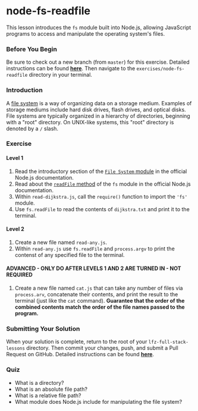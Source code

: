 # node-fs-readfile

This lesson introduces the `fs` module built into Node.js, allowing JavaScript programs to access and manipulate the operating system's files.

### Before You Begin

Be sure to check out a new branch (from `master`) for this exercise. Detailed instructions can be found [**here**](../../guides/before-each-exercise.md). Then navigate to the `exercises/node-fs-readfile` directory in your terminal.

### Introduction

A [file system](https://en.wikipedia.org/wiki/File_system) is a way of organizing data on a storage medium. Examples of storage mediums include hard disk drives, flash drives, and optical disks. File systems are typically organized in a hierarchy of directories, beginning with a "root" directory. On UNIX-like systems, this "root" directory is denoted by a `/` slash.

### Exercise

#### Level 1

1. Read the introductory section of the [`File System` module](https://nodejs.org/docs/latest-v10.x/api/fs.html#fs_file_system) in the official Node.js documentation.
1. Read about the [`readFile` method](https://nodejs.org/docs/latest-v10.x/api/fs.html#fs_fs_readfile_path_options_callback) of the `fs` module in the official Node.js documentation.
1. Within `read-dijkstra.js`, call the `require()` function to import the `'fs'` module.
1. Use `fs.readFile` to read the contents of `dijkstra.txt` and print it to the terminal.

#### Level 2

1. Create a new file named `read-any.js`.
1. Within `read-any.js` use `fs.readFile` and `process.argv` to print the contenst of any specified file to the terminal.

#### ADVANCED - ONLY DO AFTER LEVELS 1 AND 2 ARE TURNED IN - NOT REQUIRED

1. Create a new file named `cat.js` that can take any number of files via `process.arv`, concatenate their contents, and print the result to the terminal (just like the `cat` command). **Guarantee that the order of the combined contents match the order of the file names passed to the program.**

### Submitting Your Solution

When your solution is complete, return to the root of your `lfz-full-stack-lessons` directory. Then commit your changes, push, and submit a Pull Request on GitHub. Detailed instructions can be found [**here**](../../guides/after-each-exercise.md).

### Quiz

- What is a directory?
- What is an absolute file path?
- What is a relative file path?
- What module does Node.js include for manipulating the file system?

